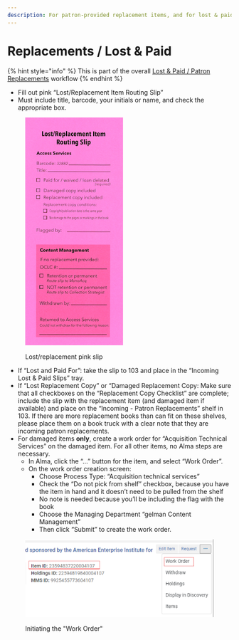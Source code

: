 ```yaml
---
description: For patron-provided replacement items, and for lost & paid items.
---
```


# Replacements / Lost & Paid

{% hint style="info" %}
This is part of the overall [Lost & Paid / Patron Replacements](../../reference/workflow-overviews/lost-and-paid-patron-replacements-overview.md) workflow
{% endhint %}

* Fill out pink “Lost/Replacement Item Routing Slip”
* Must include title, barcode, your initials or name, and check the appropriate box.

<figure><img src="../../.gitbook/assets/pink slip.png" alt="The bright pink lost/replacement item routing slip"><figcaption><p>Lost/replacement pink slip</p></figcaption></figure>

* If “Lost and Paid For”: take the slip to 103 and place in the “Incoming Lost & Paid Slips” tray.
* If “Lost Replacement Copy” or “Damaged Replacement Copy: Make sure that all checkboxes on the “Replacement Copy Checklist” are complete; include the slip with the replacement item (and damaged item if available) and place on the “Incoming - Patron Replacements” shelf in 103. If there are more replacement books than can fit on these shelves, please place them on a book truck with a clear note that they are incoming patron replacements.
* For damaged items **only**, create a work order for “Acquisition Technical Services” on the damaged item. For all other items, no Alma steps are necessary.
  * In Alma, click the “...” button for the item, and select “Work Order”.
  * On the work order creation screen:
    * Choose Process Type: “Acquisition technical services”
    * Check the “Do not pick from shelf” checkbox, because you have the item in hand and it doesn’t need to be pulled from the shelf
    * No note is needed because you’ll be including the flag with the book
    * Choose the Managing Department “gelman Content Management”
    * Then click “Submit” to create the work order.

<figure><img src="../../.gitbook/assets/item ID record.png" alt="The item record showing where to select the work order option."><figcaption><p>Initiating the "Work Order"</p></figcaption></figure>



